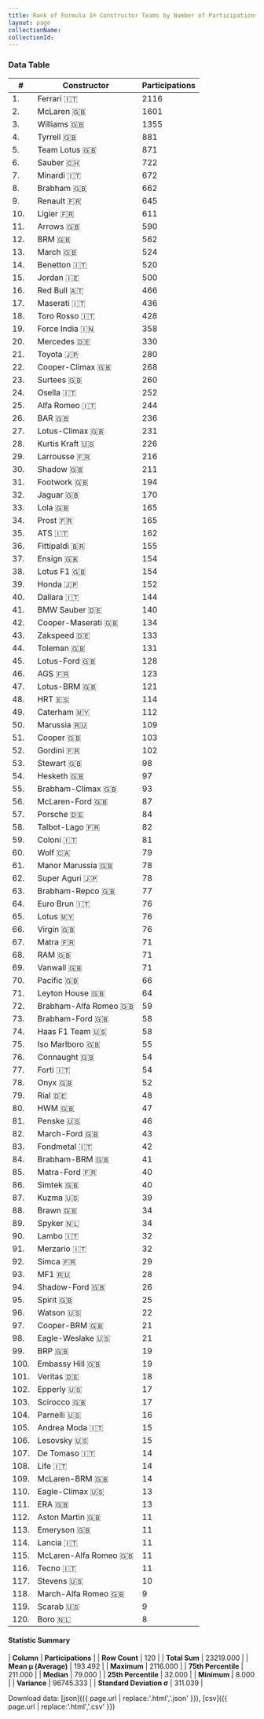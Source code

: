 ```yaml
---
title: Rank of Formula 1® Constructor Teams by Number of Participations
layout: page
collectionName: 
collectionId: 
---
```




<canvas id="chart" width="400" height="180"></canvas>
<script>
var data = {
  "labels" : [
    "Ferrari",
    "McLaren",
    "Williams",
    "Tyrrell",
    "Team Lotus",
    "Sauber",
    "Minardi",
    "Brabham",
    "Renault",
    "Ligier",
    "Arrows",
    "BRM",
    "March",
    "Benetton",
    "Jordan",
    "Red Bull",
    "Maserati",
    "Toro Rosso",
    "Force India",
    "Mercedes",
    "Toyota",
    "Cooper-Climax",
    "Surtees",
    "Osella",
    "Alfa Romeo",
    "BAR",
    "Lotus-Climax",
    "Kurtis Kraft",
    "Larrousse",
    "Shadow",
    "Footwork",
    "Jaguar",
    "Lola",
    "Prost",
    "ATS",
    "Fittipaldi",
    "Ensign",
    "Lotus F1",
    "Honda",
    "Dallara",
    "BMW Sauber",
    "Cooper-Maserati",
    "Zakspeed",
    "Toleman",
    "Lotus-Ford",
    "AGS",
    "Lotus-BRM",
    "HRT",
    "Caterham",
    "Marussia",
    "Cooper",
    "Gordini",
    "Stewart",
    "Hesketh",
    "Brabham-Climax",
    "McLaren-Ford",
    "Porsche",
    "Talbot-Lago",
    "Coloni",
    "Wolf",
    "Manor Marussia",
    "Super Aguri",
    "Brabham-Repco",
    "Euro Brun",
    "Lotus",
    "Virgin",
    "Matra",
    "RAM",
    "Vanwall",
    "Pacific",
    "Leyton House",
    "Brabham-Alfa Romeo",
    "Brabham-Ford",
    "Haas F1 Team",
    "Iso Marlboro",
    "Connaught",
    "Forti",
    "Onyx",
    "Rial",
    "HWM",
    "Penske",
    "March-Ford",
    "Fondmetal",
    "Brabham-BRM",
    "Matra-Ford",
    "Simtek",
    "Kuzma",
    "Brawn",
    "Spyker",
    "Lambo",
    "Merzario",
    "Simca",
    "MF1",
    "Shadow-Ford",
    "Spirit",
    "Watson",
    "Cooper-BRM",
    "Eagle-Weslake",
    "BRP",
    "Embassy Hill",
    "Veritas",
    "Epperly",
    "Scirocco",
    "Parnelli",
    "Andrea Moda",
    "Lesovsky",
    "De Tomaso",
    "Life",
    "McLaren-BRM",
    "Eagle-Climax",
    "ERA",
    "Aston Martin",
    "Emeryson",
    "Lancia",
    "McLaren-Alfa Romeo",
    "Tecno",
    "Stevens",
    "March-Alfa Romeo",
    "Scarab",
    "Boro"
  ],
  "datasets" : [
    {
      "label" : "Participations",
      "data" : [
        2116,
        1601,
        1355,
        881,
        871,
        722,
        672,
        662,
        645,
        611,
        590,
        562,
        524,
        520,
        500,
        466,
        436,
        428,
        358,
        330,
        280,
        268,
        260,
        252,
        244,
        236,
        231,
        226,
        216,
        211,
        194,
        170,
        165,
        165,
        162,
        155,
        154,
        154,
        152,
        144,
        140,
        134,
        133,
        131,
        128,
        123,
        121,
        114,
        112,
        109,
        103,
        102,
        98,
        97,
        93,
        87,
        84,
        82,
        81,
        79,
        78,
        78,
        77,
        76,
        76,
        76,
        71,
        71,
        71,
        66,
        64,
        59,
        58,
        58,
        55,
        54,
        54,
        52,
        48,
        47,
        46,
        43,
        42,
        41,
        40,
        40,
        39,
        34,
        34,
        32,
        32,
        29,
        28,
        26,
        25,
        22,
        21,
        21,
        19,
        19,
        18,
        17,
        17,
        16,
        15,
        15,
        14,
        14,
        14,
        13,
        13,
        11,
        11,
        11,
        11,
        11,
        10,
        9,
        9,
        8
      ],
      "borderColor" : [
        "16191A",
        "0D1D20",
        "082957",
        "444444",
        "444444",
        "A17A5D",
        "444444",
        "444444",
        "424B52",
        "444444",
        "444444",
        "444444",
        "444444",
        "444444",
        "444444",
        "FDCC2F",
        "444444",
        "FC181D",
        "C81625",
        "D7D7D5",
        "444444",
        "444444",
        "444444",
        "444444",
        "444444",
        "444444",
        "444444",
        "444444",
        "444444",
        "444444",
        "444444",
        "444444",
        "444444",
        "444444",
        "444444",
        "444444",
        "444444",
        "444444",
        "444444",
        "444444",
        "444444",
        "444444",
        "444444",
        "444444",
        "444444",
        "444444",
        "444444",
        "444444",
        "444444",
        "444444",
        "444444",
        "444444",
        "444444",
        "444444",
        "444444",
        "444444",
        "444444",
        "444444",
        "444444",
        "444444",
        "444444",
        "444444",
        "444444",
        "444444",
        "444444",
        "444444",
        "444444",
        "444444",
        "444444",
        "444444",
        "444444",
        "444444",
        "444444",
        "4D4E52",
        "444444",
        "444444",
        "444444",
        "444444",
        "444444",
        "444444",
        "444444",
        "444444",
        "444444",
        "444444",
        "444444",
        "444444",
        "444444",
        "444444",
        "444444",
        "444444",
        "444444",
        "444444",
        "444444",
        "444444",
        "444444",
        "444444",
        "444444",
        "444444",
        "444444",
        "444444",
        "444444",
        "444444",
        "444444",
        "444444",
        "444444",
        "444444",
        "444444",
        "444444",
        "444444",
        "444444",
        "444444",
        "444444",
        "444444",
        "444444",
        "444444",
        "444444",
        "444444",
        "444444",
        "444444",
        "444444"
      ],
      "borderWidth" : 1,
      "backgroundColor" : [
        "EB212E",
        "FCA13B",
        "EAE4ED",
        "274B72",
        "09630C",
        "0736A5",
        "1B1D1D",
        "243F73",
        "FDE139",
        "0F5DBB",
        "FFA500",
        "144D44",
        "E53524",
        "73C2FB",
        "FFFF01",
        "121D32",
        "C0BEC3",
        "2039C3",
        "F6AFC1",
        "18A19B",
        "D70028",
        "273027",
        "888888",
        "888888",
        "B21827",
        "FFFFFF",
        "025839",
        "D33949",
        "888888",
        "FA9B27",
        "888888",
        "095921",
        "888888",
        "0D1773",
        "888888",
        "888888",
        "888888",
        "F6CA46",
        "FFFFFF",
        "888888",
        "20359D",
        "1A2446",
        "888888",
        "888888",
        "025839",
        "888888",
        "457439",
        "BE9D56",
        "124411",
        "5E0A16",
        "273027",
        "888888",
        "FFFFFF",
        "FFFFFF",
        "243F73",
        "AAAAAA",
        "DDDDDD",
        "888888",
        "888888",
        "A3805E",
        "5E0A16",
        "E30010",
        "243F73",
        "888888",
        "006400",
        "F60002",
        "888888",
        "888888",
        "336667",
        "888888",
        "888888",
        "888888",
        "07316F",
        "CF0F18",
        "888888",
        "888888",
        "888888",
        "888888",
        "888888",
        "888888",
        "2077C9",
        "888888",
        "888888",
        "888888",
        "3FB2B3",
        "888888",
        "C4333B",
        "E2F833",
        "FFA500",
        "888888",
        "888888",
        "888888",
        "343434",
        "888888",
        "888888",
        "FC8881",
        "888888",
        "1A284B",
        "888888",
        "888888",
        "888888",
        "DBC75F",
        "888888",
        "888888",
        "888888",
        "888888",
        "888888",
        "888888",
        "888888",
        "888888",
        "888888",
        "888888",
        "888888",
        "888888",
        "888888",
        "888888",
        "888888",
        "888888",
        "888888",
        "888888"
      ]
    }
  ]
};
var options = {
  legend: {
    display: false
  },
  scales: {
    xAxes: [{
      ticks: {
        beginAtZero: true,
        maxRotation: 180,
        display: window.innerWidth > 800
      }
    }],
    yAxes: [{
      ticks: {
        beginAtZero: true
      }
    }]
  },
  onResize: function(chart, size) {
    chart.options.scales.xAxes[0].ticks.display = size.width > 800;
  }
};
var chart = new Chart("chart", {
    data: data,
    type: 'bar',
    options: options
});
</script>



### Data Table

| # | Constructor | Participations |
|--|--|--|
| 1. | Ferrari 🇮🇹 | 2116 |
| 2. | McLaren 🇬🇧 | 1601 |
| 3. | Williams 🇬🇧 | 1355 |
| 4. | Tyrrell 🇬🇧 | 881 |
| 5. | Team Lotus 🇬🇧 | 871 |
| 6. | Sauber 🇨🇭 | 722 |
| 7. | Minardi 🇮🇹 | 672 |
| 8. | Brabham 🇬🇧 | 662 |
| 9. | Renault 🇫🇷 | 645 |
| 10. | Ligier 🇫🇷 | 611 |
| 11. | Arrows 🇬🇧 | 590 |
| 12. | BRM 🇬🇧 | 562 |
| 13. | March 🇬🇧 | 524 |
| 14. | Benetton 🇮🇹 | 520 |
| 15. | Jordan 🇮🇪 | 500 |
| 16. | Red Bull 🇦🇹 | 466 |
| 17. | Maserati 🇮🇹 | 436 |
| 18. | Toro Rosso 🇮🇹 | 428 |
| 19. | Force India 🇮🇳 | 358 |
| 20. | Mercedes 🇩🇪 | 330 |
| 21. | Toyota 🇯🇵 | 280 |
| 22. | Cooper-Climax 🇬🇧 | 268 |
| 23. | Surtees 🇬🇧 | 260 |
| 24. | Osella 🇮🇹 | 252 |
| 25. | Alfa Romeo 🇮🇹 | 244 |
| 26. | BAR 🇬🇧 | 236 |
| 27. | Lotus-Climax 🇬🇧 | 231 |
| 28. | Kurtis Kraft 🇺🇸 | 226 |
| 29. | Larrousse 🇫🇷 | 216 |
| 30. | Shadow 🇬🇧 | 211 |
| 31. | Footwork 🇬🇧 | 194 |
| 32. | Jaguar 🇬🇧 | 170 |
| 33. | Lola 🇬🇧 | 165 |
| 34. | Prost 🇫🇷 | 165 |
| 35. | ATS 🇮🇹 | 162 |
| 36. | Fittipaldi 🇧🇷 | 155 |
| 37. | Ensign 🇬🇧 | 154 |
| 38. | Lotus F1 🇬🇧 | 154 |
| 39. | Honda 🇯🇵 | 152 |
| 40. | Dallara 🇮🇹 | 144 |
| 41. | BMW Sauber 🇩🇪 | 140 |
| 42. | Cooper-Maserati 🇬🇧 | 134 |
| 43. | Zakspeed 🇩🇪 | 133 |
| 44. | Toleman 🇬🇧 | 131 |
| 45. | Lotus-Ford 🇬🇧 | 128 |
| 46. | AGS 🇫🇷 | 123 |
| 47. | Lotus-BRM 🇬🇧 | 121 |
| 48. | HRT 🇪🇸 | 114 |
| 49. | Caterham 🇲🇾 | 112 |
| 50. | Marussia 🇷🇺 | 109 |
| 51. | Cooper 🇬🇧 | 103 |
| 52. | Gordini 🇫🇷 | 102 |
| 53. | Stewart 🇬🇧 | 98 |
| 54. | Hesketh 🇬🇧 | 97 |
| 55. | Brabham-Climax 🇬🇧 | 93 |
| 56. | McLaren-Ford 🇬🇧 | 87 |
| 57. | Porsche 🇩🇪 | 84 |
| 58. | Talbot-Lago 🇫🇷 | 82 |
| 59. | Coloni 🇮🇹 | 81 |
| 60. | Wolf 🇨🇦 | 79 |
| 61. | Manor Marussia 🇬🇧 | 78 |
| 62. | Super Aguri 🇯🇵 | 78 |
| 63. | Brabham-Repco 🇬🇧 | 77 |
| 64. | Euro Brun 🇮🇹 | 76 |
| 65. | Lotus 🇲🇾 | 76 |
| 66. | Virgin 🇬🇧 | 76 |
| 67. | Matra 🇫🇷 | 71 |
| 68. | RAM 🇬🇧 | 71 |
| 69. | Vanwall 🇬🇧 | 71 |
| 70. | Pacific 🇬🇧 | 66 |
| 71. | Leyton House 🇬🇧 | 64 |
| 72. | Brabham-Alfa Romeo 🇬🇧 | 59 |
| 73. | Brabham-Ford 🇬🇧 | 58 |
| 74. | Haas F1 Team 🇺🇸 | 58 |
| 75. | Iso Marlboro 🇬🇧 | 55 |
| 76. | Connaught 🇬🇧 | 54 |
| 77. | Forti 🇮🇹 | 54 |
| 78. | Onyx 🇬🇧 | 52 |
| 79. | Rial 🇩🇪 | 48 |
| 80. | HWM 🇬🇧 | 47 |
| 81. | Penske 🇺🇸 | 46 |
| 82. | March-Ford 🇬🇧 | 43 |
| 83. | Fondmetal 🇮🇹 | 42 |
| 84. | Brabham-BRM 🇬🇧 | 41 |
| 85. | Matra-Ford 🇫🇷 | 40 |
| 86. | Simtek 🇬🇧 | 40 |
| 87. | Kuzma 🇺🇸 | 39 |
| 88. | Brawn 🇬🇧 | 34 |
| 89. | Spyker 🇳🇱 | 34 |
| 90. | Lambo 🇮🇹 | 32 |
| 91. | Merzario 🇮🇹 | 32 |
| 92. | Simca 🇫🇷 | 29 |
| 93. | MF1 🇷🇺 | 28 |
| 94. | Shadow-Ford 🇬🇧 | 26 |
| 95. | Spirit 🇬🇧 | 25 |
| 96. | Watson 🇺🇸 | 22 |
| 97. | Cooper-BRM 🇬🇧 | 21 |
| 98. | Eagle-Weslake 🇺🇸 | 21 |
| 99. | BRP 🇬🇧 | 19 |
| 100. | Embassy Hill 🇬🇧 | 19 |
| 101. | Veritas 🇩🇪 | 18 |
| 102. | Epperly 🇺🇸 | 17 |
| 103. | Scirocco 🇬🇧 | 17 |
| 104. | Parnelli 🇺🇸 | 16 |
| 105. | Andrea Moda 🇮🇹 | 15 |
| 106. | Lesovsky 🇺🇸 | 15 |
| 107. | De Tomaso 🇮🇹 | 14 |
| 108. | Life 🇮🇹 | 14 |
| 109. | McLaren-BRM 🇬🇧 | 14 |
| 110. | Eagle-Climax 🇺🇸 | 13 |
| 111. | ERA 🇬🇧 | 13 |
| 112. | Aston Martin 🇬🇧 | 11 |
| 113. | Emeryson 🇬🇧 | 11 |
| 114. | Lancia 🇮🇹 | 11 |
| 115. | McLaren-Alfa Romeo 🇬🇧 | 11 |
| 116. | Tecno 🇮🇹 | 11 |
| 117. | Stevens 🇺🇸 | 10 |
| 118. | March-Alfa Romeo 🇬🇧 | 9 |
| 119. | Scarab 🇺🇸 | 9 |
| 120. | Boro 🇳🇱 | 8 |

#### Statistic Summary

| **Column** | **Participations** |
| **Row Count** | 120 |
| **Total Sum** | 23219.000 |
| **Mean μ (Average)** | 193.492 |
| **Maximum** | 2116.000 |
| **75th Percentile** | 211.000 |
| **Median** | 79.000 |
| **25th Percentile** | 32.000 |
| **Minimum** | 8.000 |
| **Variance** | 96745.333 |
| **Standard Deviation σ** | 311.039 |

Download data: [json]({{ page.url | replace:'.html','.json' }}), [csv]({{ page.url | replace:'.html','.csv' }})
